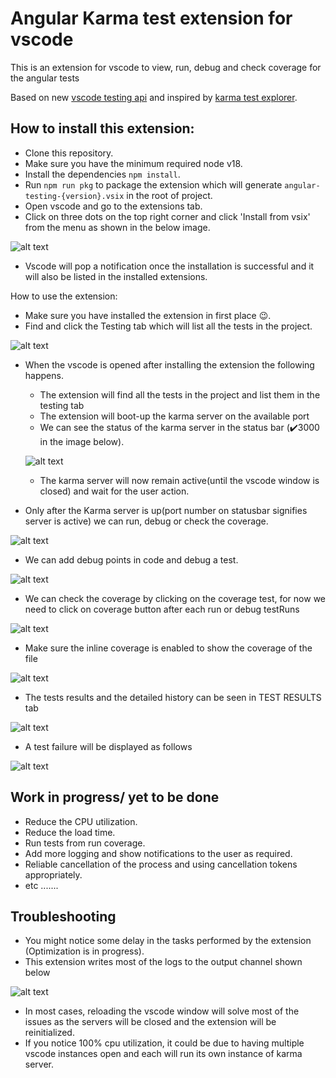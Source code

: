 # Angular Karma test extension for vscode
This is an extension for vscode to view, run, debug and check coverage for the angular tests

Based on new [vscode testing api](https://code.visualstudio.com/api/extension-guides/testing) and inspired by [karma test explorer](https://github.com/lucono/karma-test-explorer).


## How to install this extension:

- Clone this repository.
- Make sure you have the minimum required node v18.
- Install the dependencies `npm install`.
- Run `npm run pkg` to package the extension which will generate `angular-testing-{version}.vsix` in the root of project.
- Open vscode and go to the extensions tab.
- Click on three dots on the top right corner and click 'Install from vsix' from the menu as shown in the below image.

![alt text](images/image.png)
- Vscode will pop a notification once the installation is successful and it will also be listed in the installed extensions.

How to use the extension:
- Make sure you have installed the extension in first place 😉.
- Find and click the Testing tab which will list all the tests in the project.

![alt text](images/image-1.png)
- When the vscode is opened after installing the extension the following happens.
    - The extension will find all the tests in the project and list them in the testing tab
    - The extension will boot-up the karma server on the available port
    - We can see the status of the karma server in the status bar (✔️3000 in the image below).

    ![alt text](images/image-2.png)
    - The karma server will now remain active(until the vscode window is closed) and wait for the user action.
- Only after the Karma server is up(port number on statusbar signifies server is active) we can run, debug or check the coverage.

![alt text](images/image-3.png)

- We can add debug points in code and debug a test.

![alt text](images/image-4.png)

- We can check the coverage by clicking on the coverage test, for now we need to click on coverage button after each run or debug testRuns

![alt text](images/image-5.png)

- Make sure the inline coverage is enabled to show the coverage of the file

![alt text](images/image-7.png)

- The tests results and the detailed history can be seen in TEST RESULTS tab

![alt text](images/image-8.png)

- A test failure will be displayed as follows

![alt text](images/image-9.png)

## Work in progress/ yet to be done
- Reduce the CPU utilization.
- Reduce the load time.
- Run tests from run coverage.
- Add more logging and show notifications to the user as required.
- Reliable cancellation of the process and using cancellation tokens appropriately.
- etc .......


## Troubleshooting
- You might notice some delay in the tasks performed by the extension
(Optimization is in progress).
- This extension writes most of the logs to the output channel shown below

![alt text](images/image-10.png)
- In most cases, reloading the vscode window will solve most of the issues as the servers will be closed and the extension will be reinitialized.
- If you notice 100% cpu utilization, it could be due to having multiple vscode instances open and each will run its own instance of karma server.

